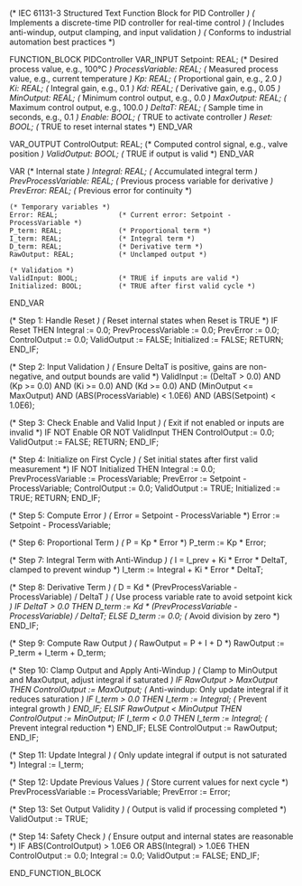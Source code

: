 (* IEC 61131-3 Structured Text Function Block for PID Controller *)
(* Implements a discrete-time PID controller for real-time control *)
(* Includes anti-windup, output clamping, and input validation *)
(* Conforms to industrial automation best practices *)

FUNCTION_BLOCK PIDController
VAR_INPUT
    Setpoint: REAL;            (* Desired process value, e.g., 100°C *)
    ProcessVariable: REAL;     (* Measured process value, e.g., current temperature *)
    Kp: REAL;                  (* Proportional gain, e.g., 2.0 *)
    Ki: REAL;                  (* Integral gain, e.g., 0.1 *)
    Kd: REAL;                  (* Derivative gain, e.g., 0.05 *)
    MinOutput: REAL;           (* Minimum control output, e.g., 0.0 *)
    MaxOutput: REAL;           (* Maximum control output, e.g., 100.0 *)
    DeltaT: REAL;              (* Sample time in seconds, e.g., 0.1 *)
    Enable: BOOL;              (* TRUE to activate controller *)
    Reset: BOOL;               (* TRUE to reset internal states *)
END_VAR

VAR_OUTPUT
    ControlOutput: REAL;       (* Computed control signal, e.g., valve position *)
    ValidOutput: BOOL;         (* TRUE if output is valid *)
END_VAR

VAR
    (* Internal state *)
    Integral: REAL;            (* Accumulated integral term *)
    PrevProcessVariable: REAL; (* Previous process variable for derivative *)
    PrevError: REAL;           (* Previous error for continuity *)
    
    (* Temporary variables *)
    Error: REAL;               (* Current error: Setpoint - ProcessVariable *)
    P_term: REAL;              (* Proportional term *)
    I_term: REAL;              (* Integral term *)
    D_term: REAL;              (* Derivative term *)
    RawOutput: REAL;           (* Unclamped output *)
    
    (* Validation *)
    ValidInput: BOOL;          (* TRUE if inputs are valid *)
    Initialized: BOOL;         (* TRUE after first valid cycle *)
END_VAR

(* Step 1: Handle Reset *)
(* Reset internal states when Reset is TRUE *)
IF Reset THEN
    Integral := 0.0;
    PrevProcessVariable := 0.0;
    PrevError := 0.0;
    ControlOutput := 0.0;
    ValidOutput := FALSE;
    Initialized := FALSE;
    RETURN;
END_IF;

(* Step 2: Input Validation *)
(* Ensure DeltaT is positive, gains are non-negative, and output bounds are valid *)
ValidInput := (DeltaT > 0.0) AND (Kp >= 0.0) AND (Ki >= 0.0) AND (Kd >= 0.0) 
              AND (MinOutput <= MaxOutput) AND (ABS(ProcessVariable) < 1.0E6) 
              AND (ABS(Setpoint) < 1.0E6);

(* Step 3: Check Enable and Valid Input *)
(* Exit if not enabled or inputs are invalid *)
IF NOT Enable OR NOT ValidInput THEN
    ControlOutput := 0.0;
    ValidOutput := FALSE;
    RETURN;
END_IF;

(* Step 4: Initialize on First Cycle *)
(* Set initial states after first valid measurement *)
IF NOT Initialized THEN
    Integral := 0.0;
    PrevProcessVariable := ProcessVariable;
    PrevError := Setpoint - ProcessVariable;
    ControlOutput := 0.0;
    ValidOutput := TRUE;
    Initialized := TRUE;
    RETURN;
END_IF;

(* Step 5: Compute Error *)
(* Error = Setpoint - ProcessVariable *)
Error := Setpoint - ProcessVariable;

(* Step 6: Proportional Term *)
(* P = Kp * Error *)
P_term := Kp * Error;

(* Step 7: Integral Term with Anti-Windup *)
(* I = I_prev + Ki * Error * DeltaT, clamped to prevent windup *)
I_term := Integral + Ki * Error * DeltaT;

(* Step 8: Derivative Term *)
(* D = Kd * (PrevProcessVariable - ProcessVariable) / DeltaT *)
(* Use process variable rate to avoid setpoint kick *)
IF DeltaT > 0.0 THEN
    D_term := Kd * (PrevProcessVariable - ProcessVariable) / DeltaT;
ELSE
    D_term := 0.0;  (* Avoid division by zero *)
END_IF;

(* Step 9: Compute Raw Output *)
(* RawOutput = P + I + D *)
RawOutput := P_term + I_term + D_term;

(* Step 10: Clamp Output and Apply Anti-Windup *)
(* Clamp to MinOutput and MaxOutput, adjust integral if saturated *)
IF RawOutput > MaxOutput THEN
    ControlOutput := MaxOutput;
    (* Anti-windup: Only update integral if it reduces saturation *)
    IF I_term > 0.0 THEN
        I_term := Integral;  (* Prevent integral growth *)
    END_IF;
ELSIF RawOutput < MinOutput THEN
    ControlOutput := MinOutput;
    IF I_term < 0.0 THEN
        I_term := Integral;  (* Prevent integral reduction *)
    END_IF;
ELSE
    ControlOutput := RawOutput;
END_IF;

(* Step 11: Update Integral *)
(* Only update integral if output is not saturated *)
Integral := I_term;

(* Step 12: Update Previous Values *)
(* Store current values for next cycle *)
PrevProcessVariable := ProcessVariable;
PrevError := Error;

(* Step 13: Set Output Validity *)
(* Output is valid if processing completed *)
ValidOutput := TRUE;

(* Step 14: Safety Check *)
(* Ensure output and internal states are reasonable *)
IF ABS(ControlOutput) > 1.0E6 OR ABS(Integral) > 1.0E6 THEN
    ControlOutput := 0.0;
    Integral := 0.0;
    ValidOutput := FALSE;
END_IF;

END_FUNCTION_BLOCK
